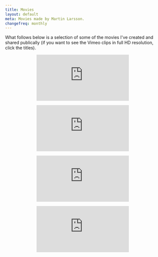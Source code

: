 ```yaml
---
title: Movies
layout: default
meta: Movies made by Martin Larsson.
changefreq: monthly
---
```


What follows below is a selection of some of the movies I've created and shared publically (if you want to see the Vimeo clips in full HD resolution, click the titles).
<p><center><div class='embed-container'><iframe src='https://www.youtube.com/embed/WAfPKNSvesI' frameborder='0' webkitAllowFullScreen mozallowfullscreen allowFullScreen></iframe></div></center></p>
<p><center><div class='embed-container'><iframe src='https://player.vimeo.com/video/108806779' frameborder='0' webkitAllowFullScreen mozallowfullscreen allowFullScreen></iframe></div></center></p>
<p><center><div class='embed-container'><iframe src='https://player.vimeo.com/video/71535610' frameborder='0' webkitAllowFullScreen mozallowfullscreen allowFullScreen></iframe></div></center></p>
<p><center><div class='embed-container'><iframe src='https://player.vimeo.com/video/102523461' frameborder='0' webkitAllowFullScreen mozallowfullscreen allowFullScreen></iframe></div></center></p>